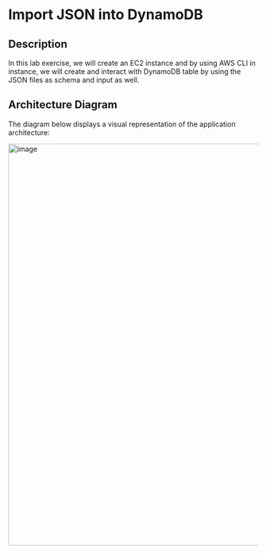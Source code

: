 # **Import JSON into DynamoDB**

## Description
In this lab exercise, we will create an EC2 instance and by using AWS CLI in instance, we will create and interact
with DynamoDB table by using the JSON files as schema and input as well.

## Architecture Diagram
The diagram below displays a visual representation of the application architecture:

<img width="809" alt="image" src="https://github.com/user-attachments/assets/69ae5d93-0663-4ab9-a290-3e1328bf6b1f">

